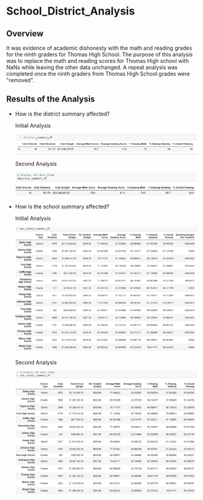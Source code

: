 # School_District_Analysis

## Overview
It was evidence of academic dishonesty with the math and reading grades for the ninth graders for Thomas High School.  The purpose of this analysis was to replace the math and reading scores for Thomas High school with NaNs while leaving the other data unchanged.  A repeat analysis was completed once the ninth graders from Thomas High School grades were "removed".

## Results of the Analysis

* How is the district summary affected?

    Initial Analysis

    ![](images/district_summary_df_v1.png)

    Second Analysis

    ![](images/district_summary_df_v2.png)

* How is the school summary affected?

    Initial Analysis

    ![](images/per_school_summary_df_v1.png)

    Second Analysis

    ![](images/per_school_summary_df_v2.png)



